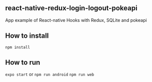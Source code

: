 
## react-native-redux-login-logout-pokeapi

App example of React-native Hooks with Redux, SQLite and pokeapi

## How to install
`npm install`

## How to run
`expo start`
or
`npm run android`
`npm run web`